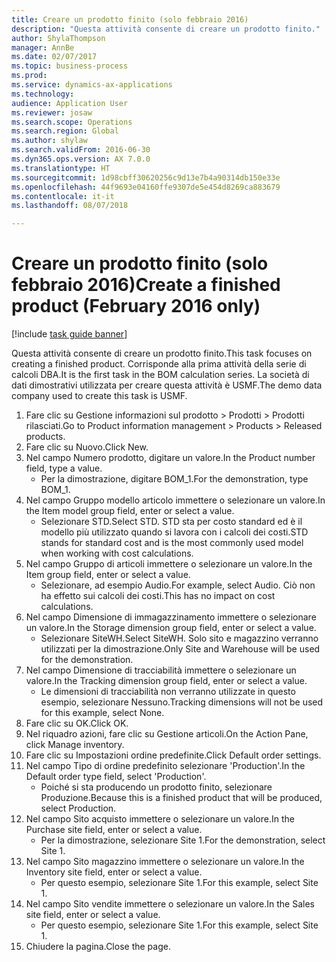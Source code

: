 ```yaml
--- 
title: Creare un prodotto finito (solo febbraio 2016)
description: "Questa attività consente di creare un prodotto finito."
author: ShylaThompson
manager: AnnBe
ms.date: 02/07/2017
ms.topic: business-process
ms.prod: 
ms.service: dynamics-ax-applications
ms.technology: 
audience: Application User
ms.reviewer: josaw
ms.search.scope: Operations
ms.search.region: Global
ms.author: shylaw
ms.search.validFrom: 2016-06-30
ms.dyn365.ops.version: AX 7.0.0
ms.translationtype: HT
ms.sourcegitcommit: 1d98cbff30620256c9d13e7b4a90314db150e33e
ms.openlocfilehash: 44f9693e04160ffe9307de5e454d8269ca883679
ms.contentlocale: it-it
ms.lasthandoff: 08/07/2018

---
```

# <a name="create-a-finished-product-february-2016-only"></a><span data-ttu-id="39944-103">Creare un prodotto finito (solo febbraio 2016)</span><span class="sxs-lookup"><span data-stu-id="39944-103">Create a finished product (February 2016 only)</span></span>

[!include [task guide banner](../../includes/task-guide-banner.md)]

<span data-ttu-id="39944-104">Questa attività consente di creare un prodotto finito.</span><span class="sxs-lookup"><span data-stu-id="39944-104">This task focuses on creating a finished product.</span></span> <span data-ttu-id="39944-105">Corrisponde alla prima attività della serie di calcoli DBA.</span><span class="sxs-lookup"><span data-stu-id="39944-105">It is the first task in the BOM calculation series.</span></span> <span data-ttu-id="39944-106">La società di dati dimostrativi utilizzata per creare questa attività è USMF.</span><span class="sxs-lookup"><span data-stu-id="39944-106">The demo data company used to create this task is USMF.</span></span>

1. <span data-ttu-id="39944-107">Fare clic su Gestione informazioni sul prodotto > Prodotti > Prodotti rilasciati.</span><span class="sxs-lookup"><span data-stu-id="39944-107">Go to Product information management > Products > Released products.</span></span>
2. <span data-ttu-id="39944-108">Fare clic su Nuovo.</span><span class="sxs-lookup"><span data-stu-id="39944-108">Click New.</span></span>
3. <span data-ttu-id="39944-109">Nel campo Numero prodotto, digitare un valore.</span><span class="sxs-lookup"><span data-stu-id="39944-109">In the Product number field, type a value.</span></span>
    * <span data-ttu-id="39944-110">Per la dimostrazione, digitare BOM_1.</span><span class="sxs-lookup"><span data-stu-id="39944-110">For the demonstration, type BOM_1.</span></span>  
4. <span data-ttu-id="39944-111">Nel campo Gruppo modello articolo immettere o selezionare un valore.</span><span class="sxs-lookup"><span data-stu-id="39944-111">In the Item model group field, enter or select a value.</span></span>
    * <span data-ttu-id="39944-112">Selezionare STD.</span><span class="sxs-lookup"><span data-stu-id="39944-112">Select STD.</span></span> <span data-ttu-id="39944-113">STD sta per costo standard ed è il modello più utilizzato quando si lavora con i calcoli dei costi.</span><span class="sxs-lookup"><span data-stu-id="39944-113">STD stands for standard cost and is the most commonly used model when working with cost calculations.</span></span>  
5. <span data-ttu-id="39944-114">Nel campo Gruppo di articoli immettere o selezionare un valore.</span><span class="sxs-lookup"><span data-stu-id="39944-114">In the Item group field, enter or select a value.</span></span>
    * <span data-ttu-id="39944-115">Selezionare, ad esempio Audio.</span><span class="sxs-lookup"><span data-stu-id="39944-115">For example, select Audio.</span></span> <span data-ttu-id="39944-116">Ciò non ha effetto sui calcoli dei costi.</span><span class="sxs-lookup"><span data-stu-id="39944-116">This has no impact on cost calculations.</span></span>  
6. <span data-ttu-id="39944-117">Nel campo Dimensione di immagazzinamento immettere o selezionare un valore.</span><span class="sxs-lookup"><span data-stu-id="39944-117">In the Storage dimension group field, enter or select a value.</span></span>
    * <span data-ttu-id="39944-118">Selezionare SiteWH.</span><span class="sxs-lookup"><span data-stu-id="39944-118">Select SiteWH.</span></span> <span data-ttu-id="39944-119">Solo sito e magazzino verranno utilizzati per la dimostrazione.</span><span class="sxs-lookup"><span data-stu-id="39944-119">Only Site and Warehouse will be used for the demonstration.</span></span>  
7. <span data-ttu-id="39944-120">Nel campo Dimensione di tracciabilità immettere o selezionare un valore.</span><span class="sxs-lookup"><span data-stu-id="39944-120">In the Tracking dimension group field, enter or select a value.</span></span>
    * <span data-ttu-id="39944-121">Le dimensioni di tracciabilità non verranno utilizzate in questo esempio, selezionare Nessuno.</span><span class="sxs-lookup"><span data-stu-id="39944-121">Tracking dimensions will not be used for this example, select None.</span></span>  
8. <span data-ttu-id="39944-122">Fare clic su OK.</span><span class="sxs-lookup"><span data-stu-id="39944-122">Click OK.</span></span>
9. <span data-ttu-id="39944-123">Nel riquadro azioni, fare clic su Gestione articoli.</span><span class="sxs-lookup"><span data-stu-id="39944-123">On the Action Pane, click Manage inventory.</span></span>
10. <span data-ttu-id="39944-124">Fare clic su Impostazioni ordine predefinite.</span><span class="sxs-lookup"><span data-stu-id="39944-124">Click Default order settings.</span></span>
11. <span data-ttu-id="39944-125">Nel campo Tipo di ordine predefinito selezionare 'Production'.</span><span class="sxs-lookup"><span data-stu-id="39944-125">In the Default order type field, select 'Production'.</span></span>
    * <span data-ttu-id="39944-126">Poiché si sta producendo un prodotto finito, selezionare Produzione.</span><span class="sxs-lookup"><span data-stu-id="39944-126">Because this is a finished product that will be produced, select Production.</span></span>  
12. <span data-ttu-id="39944-127">Nel campo Sito acquisto immettere o selezionare un valore.</span><span class="sxs-lookup"><span data-stu-id="39944-127">In the Purchase site field, enter or select a value.</span></span>
    * <span data-ttu-id="39944-128">Per la dimostrazione, selezionare Site 1.</span><span class="sxs-lookup"><span data-stu-id="39944-128">For the demonstration, select Site 1.</span></span>  
13. <span data-ttu-id="39944-129">Nel campo Sito magazzino immettere o selezionare un valore.</span><span class="sxs-lookup"><span data-stu-id="39944-129">In the Inventory site field, enter or select a value.</span></span>
    * <span data-ttu-id="39944-130">Per questo esempio, selezionare Site 1.</span><span class="sxs-lookup"><span data-stu-id="39944-130">For this example, select Site 1.</span></span>  
14. <span data-ttu-id="39944-131">Nel campo Sito vendite immettere o selezionare un valore.</span><span class="sxs-lookup"><span data-stu-id="39944-131">In the Sales site field, enter or select a value.</span></span>
    * <span data-ttu-id="39944-132">Per questo esempio, selezionare Site 1.</span><span class="sxs-lookup"><span data-stu-id="39944-132">For this example, select Site 1.</span></span>  
15. <span data-ttu-id="39944-133">Chiudere la pagina.</span><span class="sxs-lookup"><span data-stu-id="39944-133">Close the page.</span></span>


